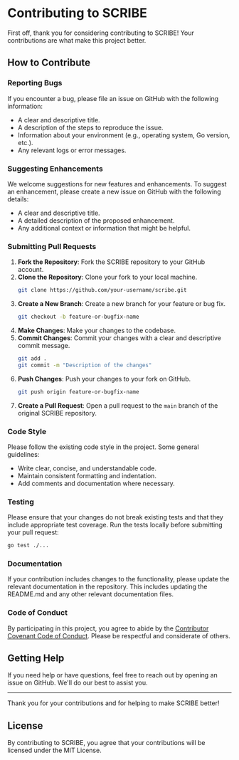 # Contributing to SCRIBE

First off, thank you for considering contributing to SCRIBE! Your contributions are what make this project better.

## How to Contribute

### Reporting Bugs

If you encounter a bug, please file an issue on GitHub with the following information:

- A clear and descriptive title.
- A description of the steps to reproduce the issue.
- Information about your environment (e.g., operating system, Go version, etc.).
- Any relevant logs or error messages.

### Suggesting Enhancements

We welcome suggestions for new features and enhancements. To suggest an enhancement, please create a new issue on GitHub with the following details:

- A clear and descriptive title.
- A detailed description of the proposed enhancement.
- Any additional context or information that might be helpful.

### Submitting Pull Requests

1. **Fork the Repository**: Fork the SCRIBE repository to your GitHub account.
2. **Clone the Repository**: Clone your fork to your local machine.
    ```sh
    git clone https://github.com/your-username/scribe.git
    ```
3. **Create a New Branch**: Create a new branch for your feature or bug fix.
    ```sh
    git checkout -b feature-or-bugfix-name
    ```
4. **Make Changes**: Make your changes to the codebase.
5. **Commit Changes**: Commit your changes with a clear and descriptive commit message.
    ```sh
    git add .
    git commit -m "Description of the changes"
    ```
6. **Push Changes**: Push your changes to your fork on GitHub.
    ```sh
    git push origin feature-or-bugfix-name
    ```
7. **Create a Pull Request**: Open a pull request to the `main` branch of the original SCRIBE repository.

### Code Style

Please follow the existing code style in the project. Some general guidelines:

- Write clear, concise, and understandable code.
- Maintain consistent formatting and indentation.
- Add comments and documentation where necessary.

### Testing

Please ensure that your changes do not break existing tests and that they include appropriate test coverage. Run the tests locally before submitting your pull request:

```sh
go test ./...
```

### Documentation

If your contribution includes changes to the functionality, please update the relevant documentation in the repository. This includes updating the README.md and any other relevant documentation files.

### Code of Conduct

By participating in this project, you agree to abide by the [Contributor Covenant Code of Conduct](CODE_OF_CONDUCT.md). Please be respectful and considerate of others.

## Getting Help

If you need help or have questions, feel free to reach out by opening an issue on GitHub. We'll do our best to assist you.

---

Thank you for your contributions and for helping to make SCRIBE better!

## License

By contributing to SCRIBE, you agree that your contributions will be licensed under the MIT License.
